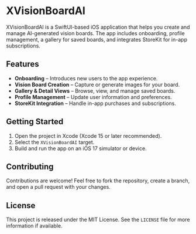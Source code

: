 <!--
  README for the XVisionBoardAI project
  This document provides a quick overview of the app and instructions for
  getting started.
-->

# XVisionBoardAI

XVisionBoardAI is a SwiftUI-based iOS application that helps you create and
manage AI-generated vision boards. The app includes onboarding, profile
management, a gallery for saved boards, and integrates StoreKit for in-app
subscriptions.

## Features

- **Onboarding** – Introduces new users to the app experience.
- **Vision Board Creation** – Capture or generate images for your board.
- **Gallery & Detail Views** – Browse, view, and manage saved boards.
- **Profile Management** – Update user information and preferences.
- **StoreKit Integration** – Handle in-app purchases and subscriptions.

## Getting Started

1. Open the project in Xcode (Xcode 15 or later recommended).
2. Select the `XVisionBoardAI` target.
3. Build and run the app on an iOS 17 simulator or device.

## Contributing

Contributions are welcome! Feel free to fork the repository, create a branch,
and open a pull request with your changes.

## License

This project is released under the MIT License. See the `LICENSE` file for more
information if available.

